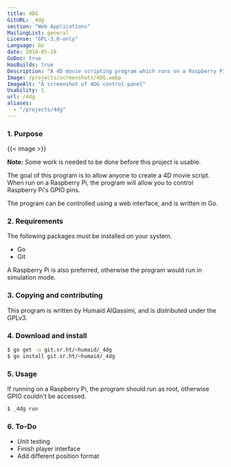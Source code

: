 ```yaml
---
title: 4DG
GitURL: _4dg
section: "Web Applications"
MailingList: general
License: "GPL-3.0-only"
Language: Go
date: 2018-05-16
GoDoc: true
HasBuilds: true
Description: "A 4D movie scripting program which runs on a Raspberry Pi using GPIO."
Image: /projects/screenshots/4DG.webp
ImageAlt: "A screenshot of 4DG control panel"
Usability: 1
url: /4dg
aliases:
  - "/projects/4dg"
---
```


### 1. Purpose

{{< image >}}

**Note:** Some work is needed to be done before this project is usable.

The goal of this program is to allow anyone to create a 4D movie script. When run on a Raspberry Pi, the program will allow you to control Raspberry Pi's GPIO pins.  

The program can be controlled using a web interface, and is written in Go.  

### 2. Requirements

The following packages must be installed on your system.

- Go
- Git

A Raspberry Pi is also preferred, otherwise the program would
run in simulation mode.

### 3. Copying and contributing

This program is written by Humaid AlQassimi, and is distributed under
the GPLv3.


### 4. Download and install

```sh
$ go get -u git.sr.ht/~humaid/_4dg
$ go install git.sr.ht/~humaid/_4dg
```

### 5. Usage
If running on a Raspberry Pi, the program should run as
root, otherwise GPIO couldn't be accessed.

```sh
$ _4dg run
```

### 6. To-Do

- Unit testing
- Finish player interface
- Add different position format

